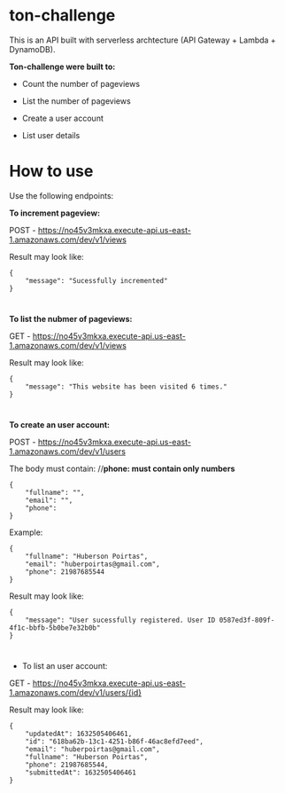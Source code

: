 
# ton-challenge

  

This is an API built with serverless archtecture (API Gateway + Lambda + DynamoDB).

**Ton-challenge were built to:**

- Count the number of pageviews

- List the number of pageviews

- Create a user account

- List user details
  

# How to use

Use the following endpoints:

**To increment pageview:**

POST - https://no45v3mkxa.execute-api.us-east-1.amazonaws.com/dev/v1/views

Result may look like:

    {
	    "message": "Sucessfully incremented"
    }

#

**To list the nubmer of pageviews:**

GET - https://no45v3mkxa.execute-api.us-east-1.amazonaws.com/dev/v1/views

Result may look like:

    {
	    "message": "This website has been visited 6 times."
    }

#

**To create an user account:**

POST - https://no45v3mkxa.execute-api.us-east-1.amazonaws.com/dev/v1/users

The body must contain:
//**phone: must contain only numbers**

    {
        "fullname": "",
        "email": "",
        "phone":
    }

Example:

    {
	    "fullname": "Huberson Poirtas",
     	"email": "huberpoirtas@gmail.com",
     	"phone": 21987685544
    }

Result may look like:

    {
	    "message": "User sucessfully registered. User ID 0587ed3f-809f-4f1c-bbfb-5b0be7e32b0b"
    }

#
- To list an user account:

GET - https://no45v3mkxa.execute-api.us-east-1.amazonaws.com/dev/v1/users/{id}

Result may look like:

    {
    	"updatedAt": 1632505406461,
    	"id": "618ba62b-13c1-4251-b86f-46ac8efd7eed",
    	"email": "huberpoirtas@gmail.com",
    	"fullname": "Huberson Poirtas",
    	"phone": 21987685544,
    	"submittedAt": 1632505406461
    }
